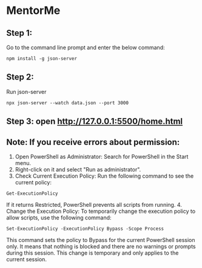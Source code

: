# MentorMe
## Step 1:
Go to the command line prompt and enter the below command:
```
npm install -g json-server
```
## Step 2: 
Run json-server
```
npx json-server --watch data.json --port 3000
```
## Step 3: open http://127.0.0.1:5500/home.html
## Note: If you receive errors about permission:
1. Open PowerShell as Administrator: Search for PowerShell in the Start menu.
2. Right-click on it and select "Run as administrator".
3. Check Current Execution Policy: Run the following command to see the current policy:
```
Get-ExecutionPolicy
```
If it returns Restricted, PowerShell prevents all scripts from running.
4. Change the Execution Policy: To temporarily change the execution policy to allow scripts, use the following command:
```
Set-ExecutionPolicy -ExecutionPolicy Bypass -Scope Process
```
This command sets the policy to Bypass for the current PowerShell session only. It means that nothing is blocked and there are no warnings or prompts during this session. This change is temporary and only applies to the current session.
